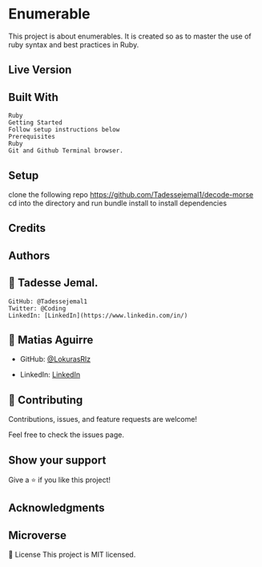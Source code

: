 # Enumerable 

This project is about enumerables. It is created so as to master the use of ruby syntax and best practices in Ruby.

## Live Version

## Built With
    Ruby
    Getting Started
    Follow setup instructions below
    Prerequisites
    Ruby
    Git and Github Terminal browser.
## Setup

clone the following repo https://github.com/Tadessejemal1/decode-morse
cd into the directory and run bundle install to install dependencies

## Credits

## Authors

## 👤 Tadesse Jemal.

    GitHub: @Tadessejemal1
    Twitter: @Coding
    LinkedIn: [LinkedIn](https://www.linkedin.com/in/)

## 👤 Matias Aguirre

- GitHub: [@LokurasRlz](https://github.com/LokurasRlz)

- LinkedIn: [LinkedIn](https://www.linkedin.com/in/)

## 🤝 Contributing
Contributions, issues, and feature requests are welcome!

Feel free to check the issues page.

## Show your support
Give a ⭐️ if you like this project!
## Acknowledgments

## Microverse

📝 License
This project is MIT licensed.